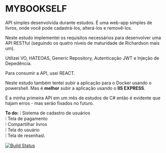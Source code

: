 # MYBOOKSELF

API simples desenvolvida durante estudos. É uma web-app simples de livros, onde você pode cadastrá-los, alterá-los e removê-los.

Neste estudo implementei os requisitos necessários para desenvolver uma API RESTful (seguindo os quatro níveis de maturidade de Richardson mais um).

Utilizei VO, HATEOAS, Generic Repository, Autenticação JWT e Injeção de Depedência.

Para consumir a API, usei REACT.

Neste estudo também tentei subir a aplicação para o Docker usando o powershell. Mas é **melhor** subir a aplicação usando o **IIS EXPRESS**.

É a minha primeira API em um mês de estudos de C# então é evidente que hajam erros - mas serão fixados no futuro.

**To do:**
:grey_exclamation: Sistema de cadastro de usuários\
:grey_exclamation: Tela de pagamento\
:grey_exclamation: Compartilhar livros\
:grey_exclamation: Tela do usuário\
:grey_exclamation: Tela de resenhas\




[![Build Status](https://travis-ci.com/mattheusmgermano/REST-with-ASP-NET.svg?branch=main)](https://travis-ci.com/mattheusmgermano/REST-with-ASP-NET)